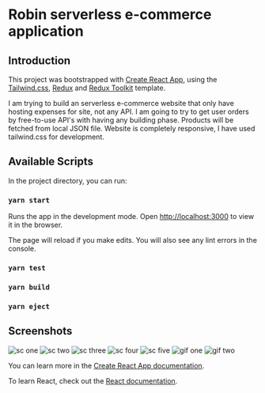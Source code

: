 # Robin serverless e-commerce application

## Introduction

This project was bootstrapped with [Create React App](https://github.com/facebook/create-react-app),  using the [Tailwind.css](https://tailwindcss.com/), [Redux](https://redux.js.org/) and [Redux Toolkit](https://redux-toolkit.js.org/) template.

I am trying to build an serverless e-commerce website that only have hosting expenses for site, not any API. I am going to try to get user orders by free-to-use API's with having any building phase. Products will be fetched from local JSON file. Website is completely responsive, I have used tailwind.css for development.

## Available Scripts

In the project directory, you can run:

### `yarn start`

Runs the app in the development mode.
Open [http://localhost:3000](http://localhost:3000) to view it in the browser.

The page will reload if you make edits.
You will also see any lint errors in the console.

### `yarn test`

### `yarn build`

### `yarn eject`

## Screenshots

![sc one](https://i.ibb.co/jJW6qGC/robin1.png)
![sc two](https://i.ibb.co/pJmhHm2/robin2.png)
![sc three](https://i.ibb.co/TrJRhBB/robin3.png)
![sc four](https://i.ibb.co/30wgyvG/robin4.png)
![sc five](https://i.ibb.co/54Zn6cx/robin5.png)
![gif one](https://i.ibb.co/NxjXpQY/CPT2109031117-494x613.gif)
![gif two](https://i.ibb.co/r3Cr8j0/CPT2109031114-494x1056.gif)

You can learn more in the [Create React App documentation](https://facebook.github.io/create-react-app/docs/getting-started).

To learn React, check out the [React documentation](https://reactjs.org/).
